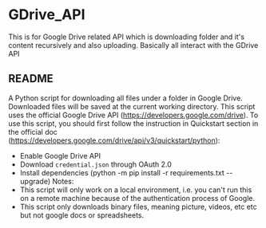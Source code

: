 # GDrive_API
This is for Google Drive related API which is downloading folder and it's content recursively and also uploading. Basically all interact with the GDrive API


## README
A Python script for downloading all files under a folder in Google Drive.
Downloaded files will be saved at the current working directory.
This script uses the official Google Drive API (https://developers.google.com/drive).
To use this script, you should first follow the instruction 
in Quickstart section in the official doc (https://developers.google.com/drive/api/v3/quickstart/python):
- Enable Google Drive API 
- Download `credential.json` through OAuth 2.0
- Install dependencies (python -m pip install -r requirements.txt --upgrade)
Notes:
- This script will only work on a local environment, 
  i.e. you can't run this on a remote machine
  because of the authentication process of Google.
- This script only downloads binary files, meaning picture, videos, etc etc but not google docs or spreadsheets.


